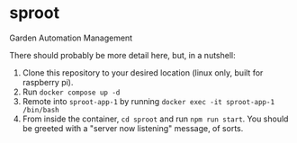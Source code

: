 # sproot

Garden Automation Management

There should probably be more detail here, but, in a nutshell:

1. Clone this repository to your desired location (linux only, built for raspberry pi).
2. Run `docker compose up -d`
3. Remote into `sproot-app-1` by running `docker exec -it sproot-app-1 /bin/bash`
4. From inside the container, `cd sproot` and run `npm run start`. You should be greeted with a "server now listening" message, of sorts.
